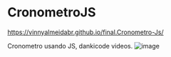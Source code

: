 # CronometroJS

https://vinnyalmeidabr.github.io/final.Cronometro-Js/


Cronometro usando JS, dankicode videos.
![image](https://user-images.githubusercontent.com/110014684/226975507-cb1307bd-ee3e-4cdc-ab8c-48b7f56c0c2f.png)


